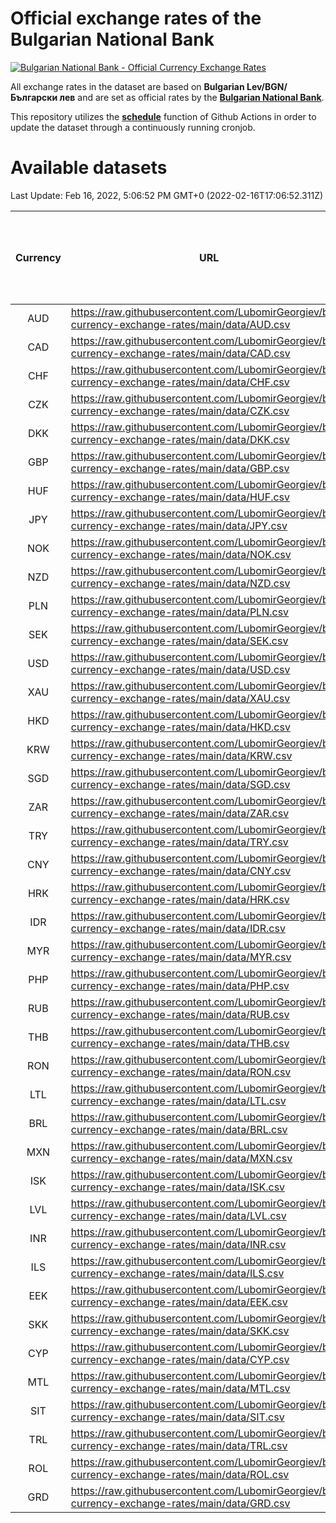 # Official exchange rates of the Bulgarian National Bank

[![Bulgarian National Bank - Official Currency Exchange Rates](https://github.com/LubomirGeorgiev/bnb-currency-exchange-rates/actions/workflows/update-rates.yml/badge.svg?branch=main)](https://github.com/LubomirGeorgiev/bnb-currency-exchange-rates/actions/workflows/update-rates.yml)

All exchange rates in the dataset are based on **Bulgarian Lev/BGN/Български лев** and are set as official rates by the [**Bulgarian National Bank**](https://www.bnb.bg/Statistics/StExternalSector/StExchangeRates/StERForeignCurrencies/index.htm?toLang=_EN).

This repository utilizes the [**schedule**](https://docs.github.com/en/actions/reference/events-that-trigger-workflows) function of Github Actions in order to update the dataset through a continuously running cronjob.

# Available datasets

<!-- START LINKS (DO NOT EVER FU*ING DELETE THIS COMMENT FOR THE LOVE OF YOUR LIFE!!! IF YOU ARE CURIOS HOW IT WORKS, YOU CAN HAVE A LOOK AT ./src/updateReadme.ts) -->

Last Update: Feb 16, 2022, 5:06:52 PM GMT+0 (2022-02-16T17:06:52.311Z)

| Currency | URL                                                                                             | Number of records | Number of missing days that were filled in |
| :------: | ----------------------------------------------------------------------------------------------- | :---------------: | :----------------------------------------: |
|   AUD    | https://raw.githubusercontent.com/LubomirGeorgiev/bnb-currency-exchange-rates/main/data/AUD.csv |       8045        |                    2482                    |
|   CAD    | https://raw.githubusercontent.com/LubomirGeorgiev/bnb-currency-exchange-rates/main/data/CAD.csv |       8045        |                    2482                    |
|   CHF    | https://raw.githubusercontent.com/LubomirGeorgiev/bnb-currency-exchange-rates/main/data/CHF.csv |       8045        |                    2482                    |
|   CZK    | https://raw.githubusercontent.com/LubomirGeorgiev/bnb-currency-exchange-rates/main/data/CZK.csv |       8045        |                    2482                    |
|   DKK    | https://raw.githubusercontent.com/LubomirGeorgiev/bnb-currency-exchange-rates/main/data/DKK.csv |       8045        |                    2482                    |
|   GBP    | https://raw.githubusercontent.com/LubomirGeorgiev/bnb-currency-exchange-rates/main/data/GBP.csv |       8045        |                    2482                    |
|   HUF    | https://raw.githubusercontent.com/LubomirGeorgiev/bnb-currency-exchange-rates/main/data/HUF.csv |       8045        |                    2482                    |
|   JPY    | https://raw.githubusercontent.com/LubomirGeorgiev/bnb-currency-exchange-rates/main/data/JPY.csv |       8045        |                    2482                    |
|   NOK    | https://raw.githubusercontent.com/LubomirGeorgiev/bnb-currency-exchange-rates/main/data/NOK.csv |       8045        |                    2482                    |
|   NZD    | https://raw.githubusercontent.com/LubomirGeorgiev/bnb-currency-exchange-rates/main/data/NZD.csv |       8045        |                    2482                    |
|   PLN    | https://raw.githubusercontent.com/LubomirGeorgiev/bnb-currency-exchange-rates/main/data/PLN.csv |       8045        |                    2482                    |
|   SEK    | https://raw.githubusercontent.com/LubomirGeorgiev/bnb-currency-exchange-rates/main/data/SEK.csv |       8045        |                    2482                    |
|   USD    | https://raw.githubusercontent.com/LubomirGeorgiev/bnb-currency-exchange-rates/main/data/USD.csv |       8045        |                    2482                    |
|   XAU    | https://raw.githubusercontent.com/LubomirGeorgiev/bnb-currency-exchange-rates/main/data/XAU.csv |       8045        |                    2484                    |
|   HKD    | https://raw.githubusercontent.com/LubomirGeorgiev/bnb-currency-exchange-rates/main/data/HKD.csv |       7745        |                    2393                    |
|   KRW    | https://raw.githubusercontent.com/LubomirGeorgiev/bnb-currency-exchange-rates/main/data/KRW.csv |       7745        |                    2393                    |
|   SGD    | https://raw.githubusercontent.com/LubomirGeorgiev/bnb-currency-exchange-rates/main/data/SGD.csv |       7745        |                    2393                    |
|   ZAR    | https://raw.githubusercontent.com/LubomirGeorgiev/bnb-currency-exchange-rates/main/data/ZAR.csv |       7745        |                    2393                    |
|   TRY    | https://raw.githubusercontent.com/LubomirGeorgiev/bnb-currency-exchange-rates/main/data/TRY.csv |       6225        |                    1921                    |
|   CNY    | https://raw.githubusercontent.com/LubomirGeorgiev/bnb-currency-exchange-rates/main/data/CNY.csv |       6107        |                    1887                    |
|   HRK    | https://raw.githubusercontent.com/LubomirGeorgiev/bnb-currency-exchange-rates/main/data/HRK.csv |       6107        |                    1887                    |
|   IDR    | https://raw.githubusercontent.com/LubomirGeorgiev/bnb-currency-exchange-rates/main/data/IDR.csv |       6107        |                    1887                    |
|   MYR    | https://raw.githubusercontent.com/LubomirGeorgiev/bnb-currency-exchange-rates/main/data/MYR.csv |       6107        |                    1887                    |
|   PHP    | https://raw.githubusercontent.com/LubomirGeorgiev/bnb-currency-exchange-rates/main/data/PHP.csv |       6107        |                    1887                    |
|   RUB    | https://raw.githubusercontent.com/LubomirGeorgiev/bnb-currency-exchange-rates/main/data/RUB.csv |       6107        |                    1887                    |
|   THB    | https://raw.githubusercontent.com/LubomirGeorgiev/bnb-currency-exchange-rates/main/data/THB.csv |       6107        |                    1887                    |
|   RON    | https://raw.githubusercontent.com/LubomirGeorgiev/bnb-currency-exchange-rates/main/data/RON.csv |       6048        |                    1869                    |
|   LTL    | https://raw.githubusercontent.com/LubomirGeorgiev/bnb-currency-exchange-rates/main/data/LTL.csv |       5150        |                    1579                    |
|   BRL    | https://raw.githubusercontent.com/LubomirGeorgiev/bnb-currency-exchange-rates/main/data/BRL.csv |       5137        |                    1590                    |
|   MXN    | https://raw.githubusercontent.com/LubomirGeorgiev/bnb-currency-exchange-rates/main/data/MXN.csv |       5137        |                    1590                    |
|   ISK    | https://raw.githubusercontent.com/LubomirGeorgiev/bnb-currency-exchange-rates/main/data/ISK.csv |       5045        |                    1560                    |
|   LVL    | https://raw.githubusercontent.com/LubomirGeorgiev/bnb-currency-exchange-rates/main/data/LVL.csv |       4787        |                    1467                    |
|   INR    | https://raw.githubusercontent.com/LubomirGeorgiev/bnb-currency-exchange-rates/main/data/INR.csv |       4773        |                    1479                    |
|   ILS    | https://raw.githubusercontent.com/LubomirGeorgiev/bnb-currency-exchange-rates/main/data/ILS.csv |       4047        |                    1258                    |
|   EEK    | https://raw.githubusercontent.com/LubomirGeorgiev/bnb-currency-exchange-rates/main/data/EEK.csv |       3995        |                    1221                    |
|   SKK    | https://raw.githubusercontent.com/LubomirGeorgiev/bnb-currency-exchange-rates/main/data/SKK.csv |       2967        |                    909                     |
|   CYP    | https://raw.githubusercontent.com/LubomirGeorgiev/bnb-currency-exchange-rates/main/data/CYP.csv |       2904        |                    888                     |
|   MTL    | https://raw.githubusercontent.com/LubomirGeorgiev/bnb-currency-exchange-rates/main/data/MTL.csv |       2604        |                    799                     |
|   SIT    | https://raw.githubusercontent.com/LubomirGeorgiev/bnb-currency-exchange-rates/main/data/SIT.csv |       2544        |                    780                     |
|   TRL    | https://raw.githubusercontent.com/LubomirGeorgiev/bnb-currency-exchange-rates/main/data/TRL.csv |       1818        |                    559                     |
|   ROL    | https://raw.githubusercontent.com/LubomirGeorgiev/bnb-currency-exchange-rates/main/data/ROL.csv |       1697        |                    524                     |
|   GRD    | https://raw.githubusercontent.com/LubomirGeorgiev/bnb-currency-exchange-rates/main/data/GRD.csv |        359        |                    107                     |

<!-- END LINKS (DO NOT EVER FU*ING DELETE THIS COMMENT FOR THE LOVE OF YOUR LIFE!!! IF YOU ARE CURIOS HOW IT WORKS, YOU CAN HAVE A LOOK AT ./src/updateReadme.ts) -->
